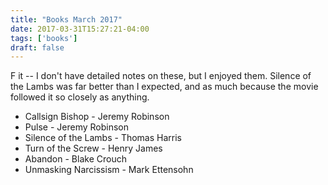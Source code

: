 ```yaml
---
title: "Books March 2017"
date: 2017-03-31T15:27:21-04:00
tags: ['books']
draft: false
---
```


F it -- I don't have detailed notes on these, but I enjoyed them. Silence of the Lambs was far better than I expected, and as much because the movie followed it so closely as anything.

* Callsign Bishop - Jeremy Robinson 
* Pulse - Jeremy Robinson 
* Silence of the Lambs - Thomas Harris 
* Turn of the Screw - Henry James 
* Abandon - Blake Crouch 
* Unmasking Narcissism - Mark Ettensohn 